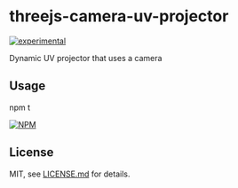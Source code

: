 # threejs-camera-uv-projector

[![experimental](http://badges.github.io/stability-badges/dist/experimental.svg)](http://github.com/badges/stability-badges)

Dynamic UV projector that uses a camera

## Usage

npm t

[![NPM](https://nodei.co/npm/threejs-uv-projection-factory.png)](https://www.npmjs.com/package/threejs-uv-projection-factory) 

## License

MIT, see [LICENSE.md](http://github.com/Jam3/threejs-uv-projection-factory/blob/master/LICENSE.md) for details.
